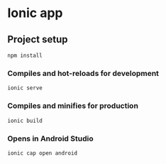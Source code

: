 # Ionic app

## Project setup
```
npm install
```

### Compiles and hot-reloads for development
```
ionic serve
```

### Compiles and minifies for production
```
ionic build
```

### Opens in Android Studio
```
ionic cap open android
```

